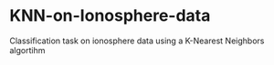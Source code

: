 # KNN-on-Ionosphere-data
Classification task on ionosphere data using a K-Nearest Neighbors algortihm
